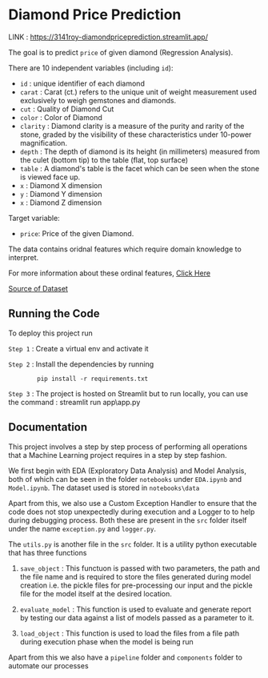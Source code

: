 
# Diamond Price Prediction

LINK : https://3141roy-diamondpriceprediction.streamlit.app/

The goal is to predict `price` of given diamond (Regression Analysis).

There are 10 independent variables (including `id`):

* `id` : unique identifier of each diamond
* `carat` : Carat (ct.) refers to the unique unit of weight measurement used exclusively to weigh gemstones and diamonds.
* `cut` : Quality of Diamond Cut
* `color` : Color of Diamond
* `clarity` : Diamond clarity is a measure of the purity and rarity of the stone, graded by the visibility of these characteristics under 10-power magnification.
* `depth` : The depth of diamond is its height (in millimeters) measured from the culet (bottom tip) to the table (flat, top surface)
* `table` : A diamond's table is the facet which can be seen when the stone is viewed face up.
* `x` : Diamond X dimension
* `y` : Diamond Y dimension
* `x` : Diamond Z dimension

Target variable:
* `price`: Price of the given Diamond.

The data contains oridnal features which require domain knowledge to interpret.

For more information about these ordinal features, 
[Click Here](https://www.americangemsociety.org/ags-diamond-grading-system/)


[Source of Dataset](https://www.kaggle.com/competitions/playground-series-s3e8/data?select=train.csv)




## Running the Code

To deploy this project run

`Step 1` : Create a virtual env and activate it 

`Step 2` : Install the dependencies by running 

            pip install -r requirements.txt

`Step 3` : The project is hosted on Streamlit but to run locally, you can use the command : streamlit run app\app.py

## Documentation

This project involves a step by step process of performing all operations that a Machine Learning project requires in a step by step fashion. 

We first begin with EDA (Exploratory Data Analysis) and Model Analysis, both of which can be seen in the folder `notebooks` under `EDA.ipynb` and `Model.ipynb`. The dataset used is stored in ` notebooks\data `

Apart from this, we also use a Custom Exception Handler to ensure that the code does not stop unexpectedly during execution and a Logger to to help during debugging process. Both these are present in the `src` folder itself under the name `exception.py` and `logger.py`.

The `utils.py` is another file in the `src` folder. It is a utility python executable that has three functions
1. `save_object` : This functuon is passed with two parameters, the path and the file name and is required to store the files generated during model creation i.e. the pickle files for pre-processing our input and the pickle file for the model itself at the desired location.

2. `evaluate_model` : This function is used to evaluate and generate report by testing our data against a list of models passed as a parameter to it.

3. `load_object` : This function is used to load the files from a file path during execution phase when the model is being run

Apart from this we also have a `pipeline` folder and `components` folder to automate our processes


